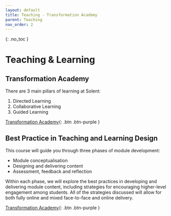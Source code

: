 ```yaml
---
layout: default
title: Teaching - Transformation Academy
parent: Teaching
nav_order: 2
---
```


{: .no_toc }

# Teaching & Learning

## Transformation Academy

There are 3 main pillars of learning at Solent:

1. Directed Learning
1. Collaborative Learning 
1. Guided Learning

[Transformation Academy](https://learn.solent.ac.uk/course/view.php?id=37138#){: .btn .btn-purple } 

## Best Practice in Teaching and Learning Design

This course will guide you through three phases of module development:

* Module conceptualisation
* Designing and delivering content
* Assessment, feedback and reflection

Within each phase, we will explore the best practices in developing and delivering module content, including strategies for encouraging higher-level engagement among students.  All of the strategies discussed will allow for both fully online and mixed face-to-face and online delivery.  

[Transformation Academy](https://learn.solent.ac.uk/course/view.php?id=42870){: .btn .btn-purple } 